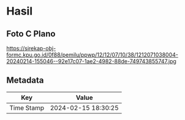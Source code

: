 # Hasil

## Foto C Plano

https://sirekap-obj-formc.kpu.go.id/0f88/pemilu/ppwp/12/12/07/10/38/1212071038004-20240214-155046--92e17c07-1ae2-4982-88de-749743855747.jpg


## Metadata

| Key        | Value               |
| ---------- | ------------------- |
| Time Stamp | 2024-02-15 18:30:25 |



